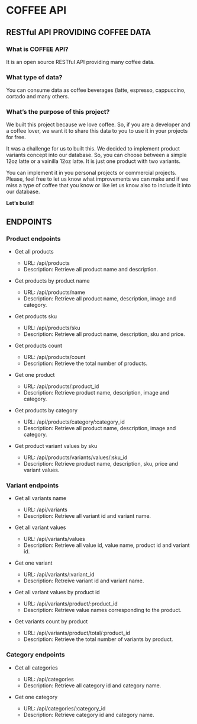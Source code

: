# **COFFEE API**

## RESTful API PROVIDING COFFEE DATA

### **What is COFFEE API?**
It is an open source RESTful API providing many coffee data.

### **What type of data?**
You can consume data as coffee beverages (latte, espresso, cappuccino, cortado and many others.

### **What’s the purpose of this project?**
We built this project because we love coffee. So, if you are a developer and a coffee lover, we want it to share this data to you to use it in your projects for free.

It was a challenge for us to built this. We decided to implement product variants concept into our database. So, you can choose between a simple 12oz latte or a vainilla 12oz latte. It is just one product with two variants.

You can implement it in you personal projects or commercial projects. Please, feel free to let us know what improvements we can make and if we miss a type of coffee that you know or like let us know also to include it into our database.

**Let’s build!**


## ENDPOINTS
### **Product endpoints**

- Get all products

    - URL: /api/products
    - Description: Retrieve all product name and description.

<!-- - Get admin products

    - URL: /api/products/admin
    - Description: Retrieve all product id, product name, sku, description and image.
-->
- Get products by product name

    - URL: /api/products/name
    - Description: Retrieve all product name, description, image and category.

- Get products sku

    - URL: /api/products/sku
    - Description: Retrieve all product name, description, sku and price.

- Get products count

    - URL: /api/products/count
    - Description: Retrieve the total number of products.

- Get one product

    - URL: /api/products/:product_id
    - Description: Retrieve product name, description, image and category.

- Get products by category

    - URL: /api/products/category/:category_id
    - Description: Retrieve all product name, description, image and category.

- Get product variant values by sku

    - URL: /api/products/variants/values/:sku_id
    - Description: Retrieve product name, description, sku, price and variant values.

### **Variant endpoints**

- Get all variants name

    - URL: /api/variants
    - Description: Retrieve all variant id and variant name.

- Get all variant values

    - URL: /api/variants/values
    - Description: Retrieve all value id, value name, product id and variant id.

- Get one variant

    - URL: /api/variants/:variant_id
    - Description: Retreive variant id and variant name.

- Get all variant values by product id

    - URL: /api/variants/product/:product_id
    - Description: Retrieve value names corresponding to the product.

- Get variants count by product

    - URL: /api/variants/product/total/:product_id
    - Description: Retrieve the total number of variants by product.

### **Category endpoints**

- Get all categories

    - URL: /api/categories
    - Description: Retrieve all category id and category name.

- Get one category

    - URL: /api/categories/:category_id
    - Description: Retrieve category id and category name.

